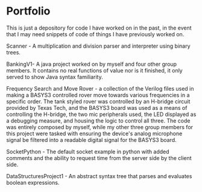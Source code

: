 # Portfolio
This is just a depository for code I have worked on in the past, in the event that I may need snippets of code of things I have previously worked on.

Scanner - A multiplication and division parser and interpreter using binary trees.

BankingV1- A java project worked on by myself and four other group members. It contains no real functions of value nor is it finished, it only served to show Java syntax familiarity.

Frequency Search and Move Rover - a collection of the Verilog files used in making a BASYS3 controlled rover move towards various frequencies in a specific order. The tank styled
rover was controlled by an H-bridge circuit provided by Texas Tech, and the BASYS3 board was used as a means of controlling the H-bridge, the two mic peripherals used, the LED
displayed as a debugging measure, and housing the logic to control all three. The code was entirely composed by myself, while my other three group members for this project were
tasked with ensuring the device's analog microphone signal be filtered into a readable digital signal for the BASYS3 board.

SocketPython - The default socket example in python with added comments and the ability to request time from the server side by the client side.

DataStructuresProject1 - An abstract syntax tree that parses and evaluates boolean expressions. 
